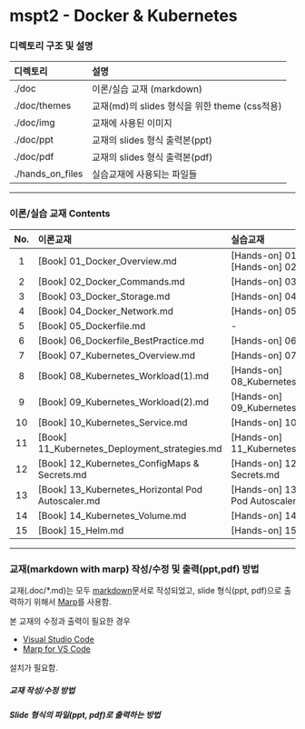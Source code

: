 # mspt2 - Docker & Kubernetes

### 디렉토리 구조 및 설명
| 디렉토리 | 설명 |
| :--- | :--- |
| ./doc | 이론/실습 교재 (markdown) |
| ./doc/themes | 교재(md)의 slides 형식을 위한 theme (css적용) |
| ./doc/img | 교재에 사용된 이미지 |
| ./doc/ppt | 교재의 slides 형식 출력본(ppt) |
| ./doc/pdf | 교재의 slides 형식 출력본(pdf) |
| ./hands_on_files | 실습교재에 사용되는 파일들 |



---



### 이론/실습 교재 Contents

| No. | 이론교재 | 실습교재 |
| :---: | :--- | :--- |
| 1 | [Book] 01_Docker_Overview.md | [Hands-on] 01_Docker_Intro.md<br>[Hands-on] 02_Docker_Layers.md |
| 2 | [Book] 02_Docker_Commands.md | [Hands-on] 03_Docker_Commands.md |
| 3 | [Book] 03_Docker_Storage.md | [Hands-on] 04_Docker_Volumes.md |
| 4 | [Book] 04_Docker_Network.md | [Hands-on] 05_Docker_Network.md |
| 5 | [Book] 05_Dockerfile.md | - |
| 6 | [Book] 06_Dockerfile_BestPractice.md | [Hands-on] 06_Dockerfile.md |
| 7 | [Book] 07_Kubernetes_Overview.md | [Hands-on] 07_Kubernetes_Overview.md |
| 8 | [Book] 08_Kubernetes_Workload(1).md | [Hands-on] 08_Kubernetes_Workload(1).md |
| 9 | [Book] 09_Kubernetes_Workload(2).md | [Hands-on] 09_Kubernetes_Workload(2).md |
| 10 | [Book] 10_Kubernetes_Service.md | [Hands-on] 10_Kubernetes_Service.md |
| 11 | [Book] 11_Kubernetes_Deployment_strategies.md | [Hands-on] 11_Kubernetes_Deployment_strategies.md |
| 12 | [Book] 12_Kubernetes_ConfigMaps & Secrets.md | [Hands-on] 12_Kubernetes_ConfigMaps & Secrets.md |
| 13 | [Book] 13_Kubernetes_Horizontal Pod Autoscaler.md | [Hands-on] 13_Kubernetes_Horizontal Pod Autoscaler.md |
| 14 | [Book] 14_Kubernetes_Volume.md | [Hands-on] 14_Kubernetes_Volume.md |
| 15 | [Book] 15_Helm.md | [Hands-on] 15_Helm.md |





---



### 교재(markdown with marp) 작성/수정 및 출력(ppt,pdf) 방법

교재(.doc/*.md)는 모두 [markdown](https://www.markdownguide.org/)문서로 작성되었고, slide 형식(ppt, pdf)으로 출력하기 위해서 [Marp](https://marp.app/)를 사용함.

본 교재의 수정과 출력이 필요한 경우

- [Visual Studio Code](https://code.visualstudio.com/)
- [Marp for VS Code](https://marketplace.visualstudio.com/items?itemName=marp-team.marp-vscode)

설치가 필요함.





##### 교재 작성/수정 방법





##### Slide 형식의 파일(ppt, pdf)로 출력하는 방법

